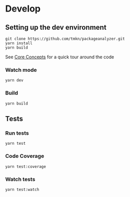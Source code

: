 # Develop

## Setting up the dev environment
```
git clone https://github.com/tmkn/packageanalyzer.git
yarn install
yarn build
```
See [Core Concepts](https://packageanalyzer-docs.vercel.app/docs/core_concepts/provider) for a quick tour around the code

### Watch mode
`yarn dev`
### Build
`yarn build`
## Tests
### Run tests
`yarn test`
### Code Coverage
`yarn test:coverage`
### Watch tests
`yarn test:watch`